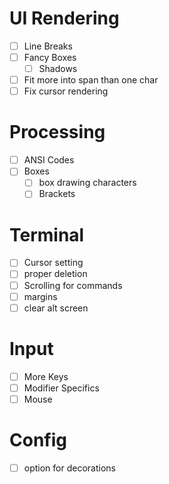# UI Rendering
- [ ] Line Breaks
- [ ] Fancy Boxes
    - [ ] Shadows
- [ ] Fit more into span than one char
- [ ] Fix cursor rendering

# Processing
- [ ] ANSI Codes
- [ ] Boxes
    - [ ] box drawing characters
    - [ ] Brackets

# Terminal
- [ ] Cursor setting
- [ ] proper deletion
- [ ] Scrolling for commands
- [ ] margins
- [ ] clear alt screen

# Input
- [ ] More Keys
- [ ] Modifier Specifics
- [ ] Mouse

# Config
- [ ] option for decorations
